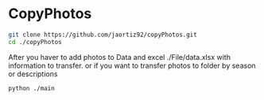 # CopyPhotos
```sh
git clone https://github.com/jaortiz92/copyPhotos.git
cd ./copyPhotos
```
After you haver to add photos to Data and excel ./File/data.xlsx with information to transfer.
or if you want to transfer photos to folder by season or descriptions
```sh
python ./main
```